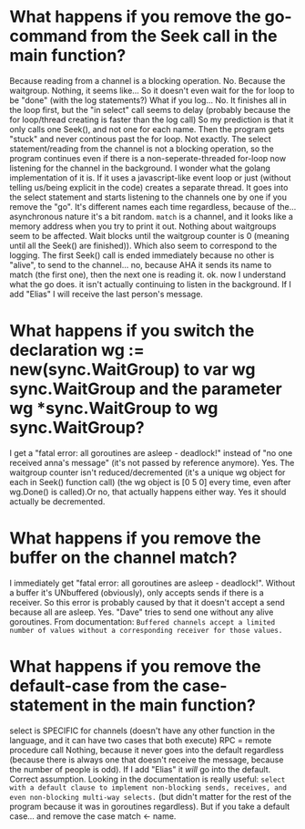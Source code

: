 # What happens if you remove the go-command from the Seek call in the main function?
Because reading from a channel is a blocking operation. No. Because the waitgroup. Nothing, it seems like... 
So it doesn't even wait for the for loop to be "done" (with the log statements?)
What if you log... 
No. It finishes all in the loop first, but the "in select" call seems to delay (probably because the for loop/thread creating is faster than the log call)
So my prediction is that it only calls one Seek(), and not one for each name. Then the program gets "stuck" and never continous past the for loop.
Not exactly. The select statement/reading from the channel is not a blocking operation, so the program continues even if there is a non-seperate-threaded for-loop now listening for the channel in the background. I wonder what the golang implementation of it is. If it uses a javascript-like event loop or just (without telling us/being explicit in the code) creates a separate thread. It goes into the select statement and starts listening to the channels one by one if you remove the "go". It's different names each time regardless, because of the... asynchronous nature it's a bit random. `match` is a channel, and it looks like a memory address when you try to print it out. Nothing about waitgroups seem to be affected. Wait blocks until the waitgroup counter is 0 (meaning until all the Seek() are finished)). Which also seem to correspond to the logging. The first Seek() call is ended immediately because no other is "alive", to send to the channel... no, because AHA it sends its name to match (the first one), then the next one is reading it. ok. now I understand what the go does. it isn't actually continuing to listen in the background. If I add "Elias" I will receive the last person's message.  

# What happens if you switch the declaration wg := new(sync.WaitGroup) to var wg sync.WaitGroup and the parameter wg *sync.WaitGroup to wg sync.WaitGroup?
I get a "fatal error: all goroutines are asleep - deadlock!" instead of "no one received anna's message" (it's not passed by reference anymore). Yes. The waitgroup counter isn't reduced/decremented (it's a unique wg object for each in Seek() function call) (the wg object is [0 5 0] every time, even after wg.Done() is called).Or no, that actually happens either way. Yes it should actually be decremented. 

# What happens if you remove the buffer on the channel match? 
I immediately get "fatal error: all goroutines are asleep - deadlock!". Without a buffer it's UNbuffered (obviously), only accepts sends if there is a receiver. So this error is probably caused by that it doesn't accept a send because all are asleep. Yes. "Dave" tries to send one without any alive goroutines. 
From documentation: `Buffered channels accept a limited number of values without a corresponding receiver for those values.` 

# What happens if you remove the default-case from the case-statement in the main function? 
select is SPECIFIC for channels (doesn't have any other function in the language, and it can have two cases that both execute) 
RPC = remote procedure call 
Nothing, because it never goes into the default regardless (because there is always one that doesn't receive the message, because the number of people is odd). If I add "Elias" it *will* go into the default. Correct assumption. Looking in the documentation is really useful: `select with a default clause to implement non-blocking sends, receives, and even non-blocking multi-way selects.` (but didn't matter for the rest of the program because it was in goroutines regardless). But if you take a default case... and remove the case match <- name.  